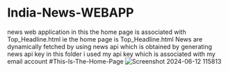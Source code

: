 # India-News-WEBAPP
news web application in this the home page is associated with Top_Headline.html ie the home page is Top_Headline.html News are dynamically fetched by using news api which is obtained by generating news api key in this folder i used my api key which is associated with my email account
#This-Is-The-Home-Page
![Screenshot 2024-06-12 115813](https://github.com/Suhani-01/India-News-WEBAPP/assets/141126352/b1cc58c3-1c53-424c-b5cb-ce862f80bd39)
